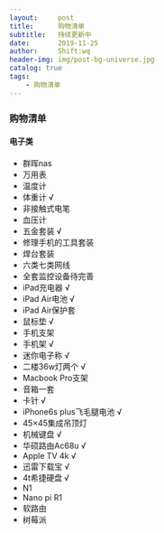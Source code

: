 ```yaml
---
layout:     post
title:      购物清单
subtitle:   持续更新中
date:       2019-11-25
author:     Shift:wq
header-img: img/post-bg-universe.jpg
catalog: true
tags:
    - 购物清单
---
```

### 购物清单
#### 电子类
- 群晖nas
- 万用表
- 温度计
- 体重计   √
- 非接触式电笔
- 血压计
- 五金套装  √
- 修理手机的工具套装
- 焊台套装
- 六类七类网线
- 全套监控设备待完善
- iPad充电器   √
- iPad Air电池  √
- iPad Air保护套
- 鼠标垫  √
- 手机支架
- 手机架  √
- 迷你电子称  √
- 二楼36w灯两个  √
- Macbook Pro支架
- 音箱一套
- 卡针   √
- iPhone6s plus飞毛腿电池  √
- 45×45集成吊顶灯   
- 机械键盘   √
- 华硕路由Ac68u   √
- Apple TV 4k  √
- 迅雷下载宝 √
- 4t希捷硬盘  √
- N1 
- Nano pi R1  
- 软路由
- 树莓派




